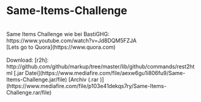 # Same-Items-Challenge
<br>
Same Items Challenge wie bei BastiGHG: <br>
https://www.youtube.com/watch?v=Jd8DQM5FZJA
<br>
[Lets go to Quora](https://www.quora.com)
<br>
<br>
Download: 
[r2h]: http://github.com/github/markup/tree/master/lib/github/commands/rest2html
[.jar Datei](https://www.mediafire.com/file/aexw6gu1i806fu9/Same-Items-Challenge.jar/file)
[Archiv (.rar )](https://www.mediafire.com/file/p103e41dekqs7ry/Same-Items-Challenge.rar/file)
